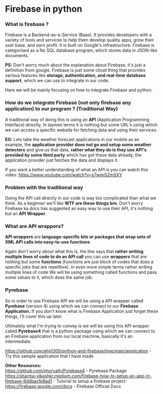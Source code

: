 # Firebase in python

### **What is firebase ?**

Firebase is a Backend-as-a-Service (Baas). It provides developers with a variety of tools and services to help them develop quality apps, grow their user base, and earn profit. It is built on Google's infrastructure. Firebase is categorised as a No SQL database program, which stores data in JSON-like documents.

**PS:** Don't worry much about the explanation about Firebase, it's just a definition from google. Firebase is  just some cloud thing that provides various features like **storage, authentication, and  real-time database support**, which we can use to integrate in our code.

 Here we will be mainly focusing on how to integrate Firebase and python.

### **How do we integrate Firebase (not only firebase any application) to our program ?** (Traditional Way)

A traditional way of doing this is using an **API** (Application Programming Interface) directly,  In laymen terms it is nothing but some URL's using which we can access a specific website for fetching data and using their services.

**EG:** Lets take the weather forecast applications in our mobile as an example, the **application provider does not go and setup some weather detectors** and give us that data, **rather what they do is they use API's provided by some third party** which has got these data already, the application provider just fetches the data and displays it.

If you want a better understanding of what an API is you can watch this video: https://www.youtube.com/watch?v=s7wmiS2mSXY

### **Problem with the traditional way** 

Doing the API call directly in our code is way too complicated than what we think. As a beginner we'll like **WTF are these things bro**. Don't worry Firebase ka docs has suggested an easy way to use their API, it's nothing but an **API Wrapper**.  

### **What are API wrappers?**

**API wrappers** are **language-specific kits or packages that wrap sets of XML API calls into easy-to-use functions**.

Again don't worry about what this is, the line says that **rather writing multiple lines of code to do an API call** you can use **wrappers** that are nothing but some **functions** (functions are just block of codes that does a specific jobs that are repetitive). In even more simple terms rather writing multiple lines of code We will be using something called functions and pass some values to it, which does the same job.

### **Pyrebase**

So in order to use Firebase API we will be using a API wrapper called **Pyrebase** (version 4) using which we can connect to our **Firebase Application.** If you don't know what is Firebase Application just forget these things, I'll cover this up later. 

Ultimately what I'm trying to convey is we will be using this API wrapper called **Pyrebase4** that is a python package using which we can connect to an Firebase application from our local machine, basically it's an intermediate.

https://github.com/ahn1305/python-and-firebase/tree/main/application - Try this sample application that I have made

<b>Other Resources:</b> <br>
https://github.com/nhorvath/Pyrebase4 - Pyrebase Package <br>
https://sharma-vikashkr.medium.com/firebase-how-to-setup-an-app-in-firebase-9ddbacfe8ad1 - Tutorial to setup a firebase project<br>
https://firebase.google.com/docs - Firebase Official Docs







